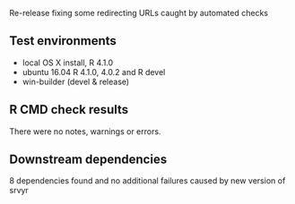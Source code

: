 Re-release fixing some redirecting URLs caught by automated checks

## Test environments
* local OS X install, R 4.1.0
* ubuntu 16.04 R 4.1.0, 4.0.2 and R devel
* win-builder (devel & release)

## R CMD check results
There were no notes, warnings or errors.

## Downstream dependencies
8 dependencies found and no additional failures caused by new version of srvyr
